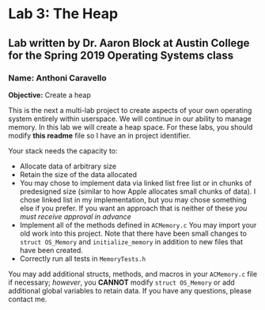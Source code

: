 # Lab 3: The Heap
## Lab written by Dr. Aaron Block at Austin College for the Spring 2019 Operating Systems class

### Name: Anthoni Caravello

**Objective:** Create a heap

This is the next a multi-lab project to create aspects of your own operating system entirely within userspace. We will continue in our ability to manage memory. In this lab we will create a heap space. For these labs, you should modify **this readme** file so I have an in project identifier. 

Your stack needs the capacity to:
+ Allocate data of arbitrary size
+ Retain the size of the data allocated
+ You may chose to implement data via linked list free list or in chunks of predesigned size (similar to how Apple allocates small chunks of data). I chose linked list in my implementation, but you may chose something else if you prefer. If you want an approach that is neither of these *you must receive approval in advance* 
+ Implement all of the methods defined in `ACMemory.c` You may import your old work into this project. Note that there have been small changes to `struct OS_Memory` and `initialize_memory` in addition to new files that have been created. 
+ Correctly run all tests in `MemoryTests.h`


You may add additional structs, methods, and macros in your `ACMemory.c` file if necessary; *however*, you **CANNOT** modify `struct OS_Memory` or add additional global variables to retain data. If you have any questions, please contact me.

